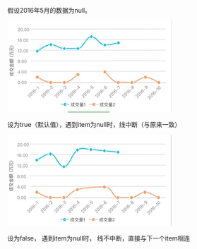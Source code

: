 假设2016年5月的数据为null。

![opts.breakOnNull = true](https://raw.githubusercontent.com/tomli/wx-charts/master/example/screenshot/breakOnNull_true.jpg)

设为true（默认值），遇到item为null时，线中断（与原来一致）

![opts.breakOnNull = false](https://raw.githubusercontent.com/tomli/wx-charts/master/example/screenshot/breakOnNull_false.jpg)

设为false， 遇到item为null时， 线不中断，直接与下一个item相连
			
